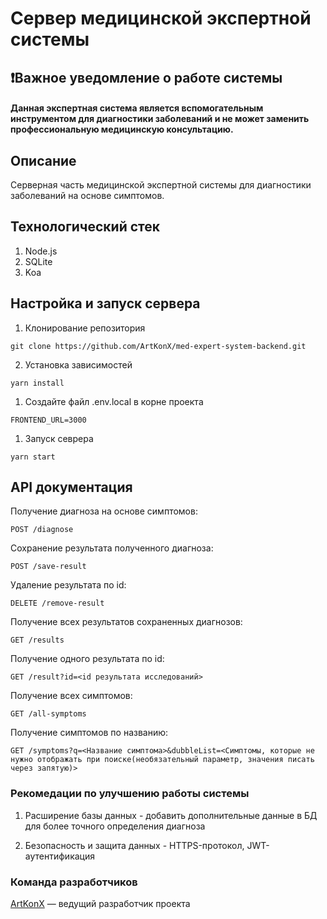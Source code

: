 # Сервер медицинской экспертной системы

## ❗Важное уведомление о работе системы
#### Данная экспертная система является вспомогательным инструментом для диагностики заболеваний и не может заменить профессиональную медицинскую консультацию.

## Описание
Серверная часть медицинской экспертной системы для диагностики заболеваний на основе симптомов.

## Технологический стек
1. Node.js
2. SQLite
3. Koa

## Настройка и запуск сервера

1. Клонирование репозитория
```
git clone https://github.com/ArtKonX/med-expert-system-backend.git
```

2. Установка зависимостей
```
yarn install
```

1. Создайте файл .env.local в корне проекта
```
FRONTEND_URL=3000
```

1. Запуск севрера
```
yarn start
```

## API документация

Получение диагноза на основе симптомов:
```
POST /diagnose
```

Сохранение результата полученного диагноза:
```
POST /save-result
```

Удаление результата по id:
```
DELETE /remove-result
```

Получение всех результатов сохраненных диагнозов:
```
GET /results
```

Получение одного результата по id:
```
GET /result?id=<id результата исследований>
```

Получение всех симптомов:
```
GET /all-symptoms
```

Получение симптомов по названию:
```
GET /symptoms?q=<Название симптома>&dubbleList=<Симптомы, которые не нужно отображать при поиске(необязательный параметр, значения писать через запятую)>
```

### Рекомедации по улучшению работы системы

1. Расширение базы данных - добавить дополнительные данные в БД для более точного определения диагноза

2. Безопасность и защита данных - HTTPS-протокол, JWT-аутентификация

### Команда разработчиков
<a href="https://github.com/ArtKonX" >ArtKonX</a> — ведущий разработчик проекта
